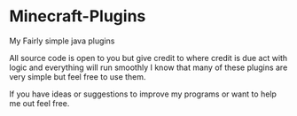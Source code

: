 Minecraft-Plugins
=================

My Fairly simple java plugins

All source code is open to you but give credit to where credit is due act with logic and everything will run smoothly
I know that many of these plugins are very simple but feel free to use them. 


If you have ideas or suggestions to improve my programs or want to help me out feel free. 


